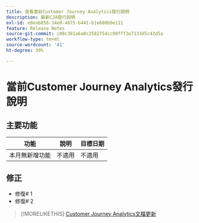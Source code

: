 ```yaml
---
title: 查看當前Customer Journey Analytics發行說明
description: 最新CJA發行說明
exl-id: e8eab856-34e0-4875-b441-b1e680b9e111
feature: Release Notes
source-git-commit: c09c381a6a0c258275dcc90fff3e7133d5c42d5a
workflow-type: tm+mt
source-wordcount: '41'
ht-degree: 39%

---
```


# 當前Customer Journey Analytics發行說明

## 主要功能

| 功能 | 說明 | 目標日期 |
| ----------- | ---------- | ----- |
| 本月無新增功能 | 不適用 | 不適用 |

## 修正

* 修復# 1
* 修復# 2

>[!MORELIKETHIS]
>[Customer Journey Analytics文檔更新](/help/release-notes/doc-changes.md)
